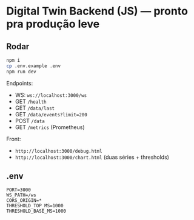 # Digital Twin Backend (JS) — pronto pra produção leve

## Rodar
```bash
npm i
cp .env.example .env
npm run dev
```

Endpoints:
- WS: `ws://localhost:3000/ws`
- GET `/health`
- GET `/data/last`
- GET `/data/events?limit=200`
- POST `/data`
- GET `/metrics` (Prometheus)

Front:
- `http://localhost:3000/debug.html`
- `http://localhost:3000/chart.html` (duas séries + thresholds)

## .env
```env
PORT=3000
WS_PATH=/ws
CORS_ORIGIN=*
THRESHOLD_TOP_MS=1000
THRESHOLD_BASE_MS=1000
```
